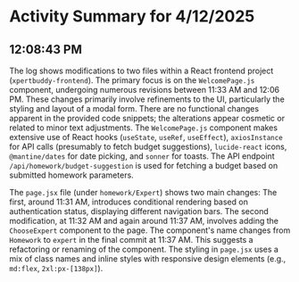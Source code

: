# Activity Summary for 4/12/2025

## 12:08:43 PM
The log shows modifications to two files within a React frontend project (`xpertbuddy-frontend`).  The primary focus is on the `WelcomePage.js` component, undergoing numerous revisions between 11:33 AM and 12:06 PM.  These changes primarily involve refinements to the UI, particularly the styling and layout of a modal form.  There are no functional changes apparent in the provided code snippets; the alterations appear cosmetic or related to minor text adjustments.  The `WelcomePage.js` component makes extensive use of React hooks (`useState`, `useRef`, `useEffect`), `axiosInstance` for API calls (presumably to fetch budget suggestions),  `lucide-react` icons, `@mantine/dates` for date picking, and `sonner` for toasts.  The API endpoint `/api/homework/budget-suggestion` is used for fetching a budget based on submitted homework parameters.

The `page.jsx` file (under `homework/Expert`) shows two main changes:  The first, around 11:31 AM, introduces conditional rendering based on authentication status, displaying different navigation bars. The second modification, at 11:32 AM and again around 11:37 AM, involves adding the `ChooseExpert` component to the page.  The component's name changes from `Homework` to `expert` in the final commit at 11:37 AM.  This suggests a refactoring or renaming of the component. The styling in `page.jsx` uses a mix of class names and inline styles with responsive design elements (e.g., `md:flex`, `2xl:px-[138px]`).
